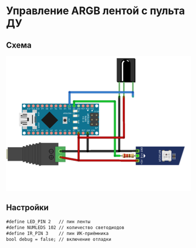 # Управление ARGB лентой с пульта ДУ
## Схема
![SC](https://github.com/Iv2005an/remote-control-argb-strip/blob/main/scheme.png)
## Настройки
```
#define LED_PIN 2   // пин ленты
#define NUMLEDS 102 // количество светодиодов
#define IR_PIN 3    // пин ИК-приёмника
bool debug = false; // включение отладки
```
